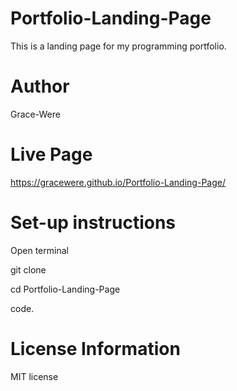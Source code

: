 # Portfolio-Landing-Page

This is a landing page for my programming portfolio.

# Author

Grace-Were

# Live Page

https://gracewere.github.io/Portfolio-Landing-Page/

# Set-up instructions

Open terminal

git clone

cd Portfolio-Landing-Page

code.

# License Information

MIT license

